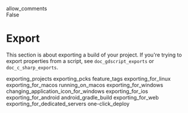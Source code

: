 allow\_comments  
False

# Export

This section is about exporting a build of your project. If you're
trying to export properties from a script, see `doc_gdscript_exports` or
`doc_c_sharp_exports`.

exporting\_projects exporting\_pcks feature\_tags exporting\_for\_linux
exporting\_for\_macos running\_on\_macos exporting\_for\_windows
changing\_application\_icon\_for\_windows exporting\_for\_ios
exporting\_for\_android android\_gradle\_build exporting\_for\_web
exporting\_for\_dedicated\_servers one-click\_deploy
